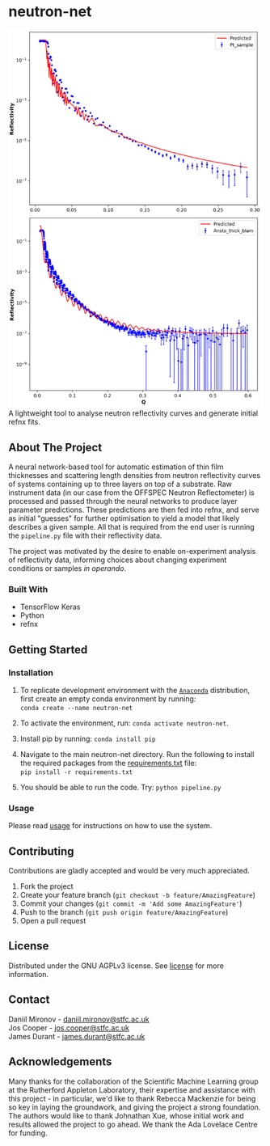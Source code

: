 # neutron-net
![neutron-curve](/resources/real_sim.png) <br/>
A lightweight tool to analyse neutron reflectivity curves and generate initial refnx fits.

## About The Project
A neural network-based tool for automatic estimation of thin film thicknesses and scattering length densities from neutron reflectivity curves of systems containing up to three layers on top of a substrate. Raw instrument data (in our case from the OFFSPEC Neutron Reflectometer) is processed and passed through the neural networks to produce layer parameter predictions. These predictions are then fed into refnx, and serve as initial "guesses" for further optimisation to yield a model that likely describes a given sample. All that is required from the end user is running the `pipeline.py` file with their reflectivity data.

The project was motivated by the desire to enable on-experiment analysis of reflectivity data, informing choices about changing experiment conditions or samples <em>in operando</em>.

### Built With
* TensorFlow Keras
* Python
* refnx

## Getting Started
### Installation
1. To replicate development environment with the [`Anaconda`](https://www.anaconda.com/products/individual) distribution, first create an empty conda environment by running: <br /> ```conda create --name neutron-net```

2. To activate the environment, run: ```conda activate neutron-net```.

3. Install pip by running: ```conda install pip```

4. Navigate to the main neutron-net directory. Run the following to install the required packages from the [requirements.txt](/requirements.txt) file: <br />
   ```pip install -r requirements.txt```

5. You should be able to run the code. Try: ```python pipeline.py```

### Usage
Please read [usage](/resources/usage.md) for instructions on how to use the system.

## Contributing
Contributions are gladly accepted and would be very much appreciated.

  1. Fork the project
  2. Create your feature branch (```git checkout -b feature/AmazingFeature```)
  3. Commit your changes (```git commit -m 'Add some AmazingFeature'```)
  4. Push to the branch (```git push origin feature/AmazingFeature```)
  5. Open a pull request

## License
Distributed under the GNU AGPLv3 license. See [license](/LICENSE) for more information.

## Contact
Daniil Mironov - daniil.mironov@stfc.ac.uk\
Jos Cooper     - jos.cooper@stfc.ac.uk\
James Durant   - james.durant@stfc.ac.uk

## Acknowledgements
Many thanks for the collaboration of the Scientific Machine Learning group at the Rutherford Appleton Laboratory, their expertise and assistance with this project - in particular, we'd like to thank Rebecca Mackenzie for being so key in laying the groundwork, and giving the project a strong foundation. The authors would like to thank Johnathan Xue, whose initial work and results allowed the project to go ahead. We thank the Ada Lovelace Centre for funding.
